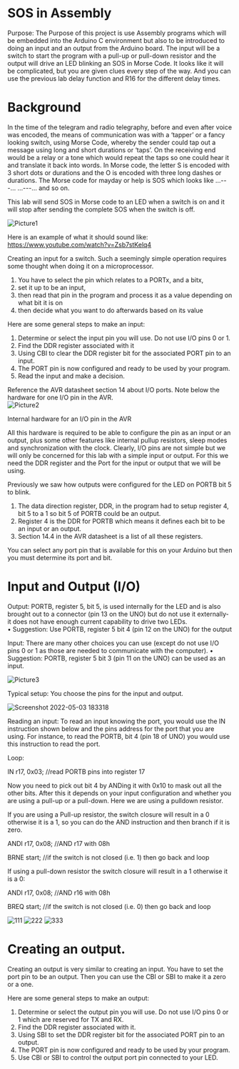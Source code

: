 # SOS in Assembly

Purpose:	The Purpose of this project is use Assembly programs which will be embedded into the Arduino C environment but also to be introduced to doing an input and an output from the Arduino board.  The input will be a switch to start the program with a pull-up or pull-down resistor and the output will drive an LED blinking an SOS in Morse Code.  It looks like it will be complicated, but you are given clues every step of the way. And you can use the previous lab delay function and R16 for the different delay times.

# Background
In the time of the telegram and radio telegraphy, before and even after voice was encoded, the means of communication was with a ‘tapper’ or a fancy looking switch, using Morse Code, whereby the sender could tap out a message using long and short durations or ‘taps’.   On the receiving end would be a relay or a tone which would repeat the taps so one could hear it and translate it back into words.  In Morse code, the letter S is encoded with 3 short dots or durations and the O is encoded with three long dashes or durations.  The Morse code for mayday or help is SOS which looks like …---…  …---… and so on.  

This lab will send SOS in Morse code to an LED when a switch is on and it will stop after sending the complete SOS when the switch is off.

![Picture1](https://user-images.githubusercontent.com/102126445/166611452-61959e7d-7a2e-40f6-9344-d6f30e59cfe7.png)

Here is an example of what it should sound like:
https://www.youtube.com/watch?v=Zsb7stKelq4

Creating an input for a switch.
Such a seemingly simple operation requires some thought when doing it on a microprocessor.  
1.	You have to select the pin which relates to a PORTx, and a bitx, 
2.	set it up to be an input, 
3.	then read that pin in the program and process it as a value depending on what bit it is on 
4.	then decide what you want to do afterwards based on its value

Here are some general steps to make an input:
1.	Determine or select the input pin you will use.   Do not use I/O pins 0 or 1.
2.	Find the DDR register associated with it
3.	Using CBI to clear the DDR register bit for the associated PORT pin to an input.
4.	The PORT pin is now configured and ready to be used by your program.
5.	Read the input and make a decision.

Reference the AVR datasheet section 14 about I/O ports.  Note below the hardware for one I/O pin in the AVR.  
![Picture2](https://user-images.githubusercontent.com/102126445/166611756-21192677-3de8-44b6-bbd2-0382e94cf992.png)

Internal hardware for an I/O pin in the AVR

All this hardware is required to be able to configure the pin as an input or an output, plus some other features like internal pullup resistors, sleep modes and synchronization with the clock.  Clearly, I/O pins are not simple but we will only be concerned for this lab with a simple input or output. For this we need the DDR register and the Port for the input or output that we will be using.

Previously we saw how outputs were configured for the LED on PORTB bit 5 to blink.  
1.	The data direction register, DDR, in the program had to setup register 4, bit 5 to a 1 so bit 5 of PORTB could be an output.  
2.	Register 4 is the DDR for PORTB which means it defines each bit to be an input or an output.  
3.	Section 14.4 in the AVR datasheet is a list of all these registers.

You can select any port pin that is available for this on your Arduino but then you must determine its port and bit.  

# Input and Output (I/O)
Output:
PORTB, register 5, bit 5, is used internally for the LED and is also brought out to a connector (pin 13 on the UNO) but do not use it externally-it does not have enough current capability to drive two LEDs.  
•	Suggestion: Use PORTB, register 5 bit 4 (pin 12 on the UNO) for the output

Input:
There are many other choices you can use (except do not use I/O pins 0 or 1 as those are needed to communicate with the computer).
•	Suggestion: PORTB, register 5 bit 3 (pin 11 on the UNO) can be used as an input.

![Picture3](https://user-images.githubusercontent.com/102126445/166611875-3ced6d4c-71ec-4656-a313-7e534eb0b007.png)

Typical setup: You choose the pins for the input and output.

![Screenshot 2022-05-03 183318](https://user-images.githubusercontent.com/102126445/166612255-bc4fb495-f873-4c83-946d-2dd4d4bfa497.png)

Reading an input:
To read an input knowing the port, you would use the IN instruction shown below and the pins address for the port that you are using.  For instance, to read the PORTB, bit 4 (pin 18 of UNO) you would use this instruction to read the port.

Loop:

IN r17, 0x03;    //read PORTB pins into register 17		

Now you need to pick out bit 4 by ANDing it with 0x10 to mask out all the other bits.  After this it depends on your input configuration and whether you are using a pull-up or a pull-down.  Here we are using a pulldown resistor.

If you are using a Pull-up resistor, the switch closure will result in a 0 otherwise it is a 1, so you can do the AND instruction and then branch if it is zero.

ANDI    r17, 0x08;     //AND r17 with 08h

BRNE   start;     //if the switch is not closed (i.e. 1) then go back and loop

If using a pull-down resistor the switch closure will result in a 1 otherwise it is a 0:

ANDI    r17, 0x08;     //AND r16 with 08h

BREQ   start;     //if the switch is not closed (i.e. 0) then go back and loop

![111](https://user-images.githubusercontent.com/102126445/170409460-ddb7ceb9-c406-48a1-baf9-7a44fd436dfc.png)
![222](https://user-images.githubusercontent.com/102126445/170409462-38daa07d-05ba-40de-8558-eff2ba177da0.png)
![333](https://user-images.githubusercontent.com/102126445/170409464-c54bde33-1e0b-4e1e-a812-5b5ab819f61a.png)

# Creating an output.
Creating an output is very similar to creating an input.  You have to set the port pin to be an output.  Then you can use the CBI or SBI to make it a zero or a one.

Here are some general steps to make an output:
1.	Determine or select the output pin you will use.  Do not use I/O pins 0 or 1 which are reserved for TX and RX.
2.	Find the DDR register associated with it.
3.	Using SBI to set the DDR register bit for the associated PORT pin to an output.
4.	The PORT pin is now configured and ready to be used by your program.
5.	Use CBI or SBI to control the output port pin connected to your LED.
